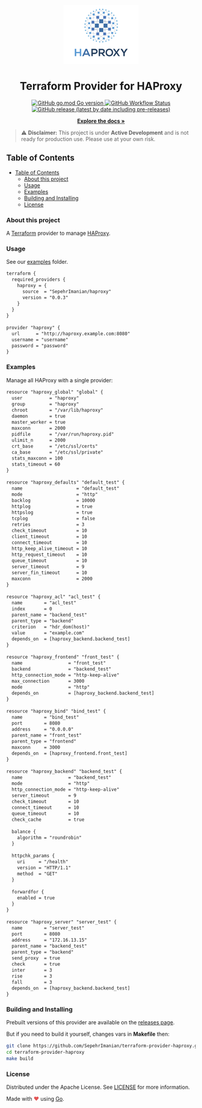 <p align="center">
  <a href="https://github.com/SepehrImanian/terraform-provider-haproxy">
    <img src="./assets/haproxy.png" alt="minio-provider-terraform" width="200">
  </a>
  <h1 align="center" style="font-weight: bold">Terraform Provider for HAProxy</h1>
  <p align="center">
    <a href="https://golang.org/doc/devel/release.html">
      <img alt="GitHub go.mod Go version" src="https://img.shields.io/github/go-mod/go-version/SepehrImanian/terraform-provider-haproxy?style=flat-square">
    </a>
    <a href="https://github.com/SepehrImanian/terraform-provider-haproxy/actions?query=workflow%3A%22Terraform+Provider+CI%22">
      <img alt="GitHub Workflow Status" src="https://img.shields.io/github/v/release/SepehrImanian/terraform-provider-haproxy?style=flat-square">
    </a>
    <a href="https://github.com/SepehrImanian/terraform-provider-haproxy/releases">
      <img alt="GitHub release (latest by date including pre-releases)" src="https://img.shields.io/github/license/SepehrImanian/terraform-provider-haproxy?style=flat-square">
    </a>
  </p>
  <p align="center">
    <a href="https://github.com/SepehrImanian/terraform-provider-haproxy/tree/master/docs"><strong>Explore the docs »</strong></a>
  </p>
</p>

> ⚠️ **Disclaimer:** This project is under **Active Development** and is not ready for production use. Please use at your own risk.

## Table of Contents
- [Table of Contents](#table-of-contents)
  - [About this project](#about-this-project)
  - [Usage](#usage)
  - [Examples](#examples)
  - [Building and Installing](#building-and-installing)
  - [License](#license)

### About this project

A [Terraform](https://www.terraform.io) provider to manage [HAProxy](https://www.haproxy.com/).

### Usage

See our [examples](./examples/) folder.

```hcl
terraform {
  required_providers {
    haproxy = {
      source  = "SepehrImanian/haproxy"
      version = "0.0.3"
    }
  }
}

provider "haproxy" {
  url      = "http://haproxy.example.com:8080"
  username = "username"
  password = "password"
}
```

### Examples

Manage all HAProxy with a single provider:

```hcl
resource "haproxy_global" "global" {
  user          = "haproxy"
  group         = "haproxy"
  chroot        = "/var/lib/haproxy"
  daemon        = true
  master_worker = true
  maxconn       = 2000
  pidfile       = "/var/run/haproxy.pid"
  ulimit_n      = 2000
  crt_base      = "/etc/ssl/certs"
  ca_base       = "/etc/ssl/private"
  stats_maxconn = 100
  stats_timeout = 60
}

resource "haproxy_defaults" "default_test" {
  name                    = "default_test"
  mode                    = "http"
  backlog                 = 10000
  httplog                 = true
  httpslog                = true
  tcplog                  = false
  retries                 = 3
  check_timeout           = 10
  client_timeout          = 10
  connect_timeout         = 10
  http_keep_alive_timeout = 10
  http_request_timeout    = 10
  queue_timeout           = 10
  server_timeout          = 9
  server_fin_timeout      = 10
  maxconn                 = 2000
}

resource "haproxy_acl" "acl_test" {
  name        = "acl_test"
  index       = 0
  parent_name = "backend_test"
  parent_type = "backend"
  criterion   = "hdr_dom(host)"
  value       = "example.com"
  depends_on  = [haproxy_backend.backend_test]
}

resource "haproxy_frontend" "front_test" {
  name                 = "front_test"
  backend              = "backend_test"
  http_connection_mode = "http-keep-alive"
  max_connection       = 3000
  mode                 = "http"
  depends_on           = [haproxy_backend.backend_test]
}

resource "haproxy_bind" "bind_test" {
  name        = "bind_test"
  port        = 8080
  address     = "0.0.0.0"
  parent_name = "front_test"
  parent_type = "frontend"
  maxconn     = 3000
  depends_on  = [haproxy_frontend.front_test]
}

resource "haproxy_backend" "backend_test" {
  name                 = "backend_test"
  mode                 = "http"
  http_connection_mode = "http-keep-alive"
  server_timeout       = 9
  check_timeout        = 10
  connect_timeout      = 10
  queue_timeout        = 10
  check_cache          = true

  balance {
    algorithm = "roundrobin"
  }

  httpchk_params {
    uri     = "/health"
    version = "HTTP/1.1"
    method  = "GET"
  }

  forwardfor {
    enabled = true
  }
}

resource "haproxy_server" "server_test" {
  name        = "server_test"
  port        = 8080
  address     = "172.16.13.15"
  parent_name = "backend_test"
  parent_type = "backend"
  send_proxy  = true
  check       = true
  inter       = 3
  rise        = 3
  fall        = 3
  depends_on  = [haproxy_backend.backend_test]
}
```

### Building and Installing

Prebuilt versions of this provider are available on the [releases page](https://github.com/SepehrImanian/terraform-provider-haproxy/releases/latest).

But if you need to build it yourself, changes vars in **Makefile** then:

```bash
git clone https://github.com/SepehrImanian/terraform-provider-haproxy.git
cd terraform-provider-haproxy
make build
```

### License

Distributed under the Apache License. See [LICENSE](./LICENSE) for more information.

Made with <span style="color: #e25555;">&#9829;</span> using [Go](https://golang.org/).